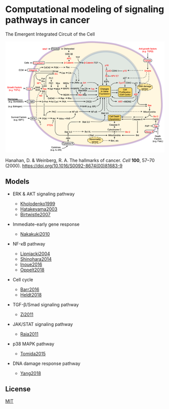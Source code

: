 # Computational modeling of signaling pathways in cancer
The Emergent Integrated Circuit of the Cell

![integrated_cuicuit](integrated_circuit.png)

Hanahan, D. & Weinberg, R. A. The hallmarks of cancer. *Cell* **100**, 57–70 (2000). https://doi.org/10.1016/S0092-8674(00)81683-9

## Models
- ERK & AKT signaling pathway
    - [Kholodenko1999](https://github.com/okadalabipr/Kholodenko1999)
    - [Hatakeyama2003](https://github.com/okadalabipr/Hatakeyama2003)
    - [Birtwistle2007](https://github.com/okadalabipr/Birtwistle2007)
    
- Immediate-early gene response
    - [Nakakuki2010](https://github.com/okadalabipr/Nakakuki2010)

- NF-κB pathway
    - [Lipniacki2004](https://github.com/okadalabipr/Lipniacki2004)
    - [Shinohara2014](https://github.com/okadalabipr/Shinohara2014)
    - [Inoue2016](https://github.com/okadalabipr/Inoue2016)
    - [Oppelt2018](https://github.com/okadalabipr/Oppelt2018)

- Cell cycle
    - [Barr2016](https://github.com/okadalabipr/Barr2016)
    - [Heldt2018](https://github.com/okadalabipr/Heldt2018)

 - TGF-β/Smad signaling pathway
    - [Zi2011](https://github.com/okadalabipr/Zi2011)

- JAK/STAT signaling pathway
    - [Raia2011](https://github.com/okadalabipr/Raia2011)

- p38 MAPK pathway
    - [Tomida2015](https://github.com/okadalabipr/Tomida2015)

- DNA damage response pathway
    - [Yang2018](https://github.com/okadalabipr/Yang2018)

## License
[MIT](LICENSE)